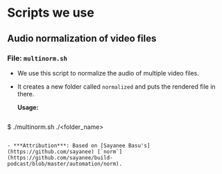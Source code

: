 # Scripts we use

## Audio normalization of video files

### File: `multinorm.sh`

- We use this script to normalize the audio of multiple video files.
- It creates a new folder called `normalized` and puts the rendered file in there.

	**Usage:**

	```bash
$ ./multinorm.sh ./<folder_name>
```

- ***Attribution***: Based on [Sayanee Basu's](https://github.com/sayanee) [`norm`](https://github.com/sayanee/build-podcast/blob/master/automation/norm).